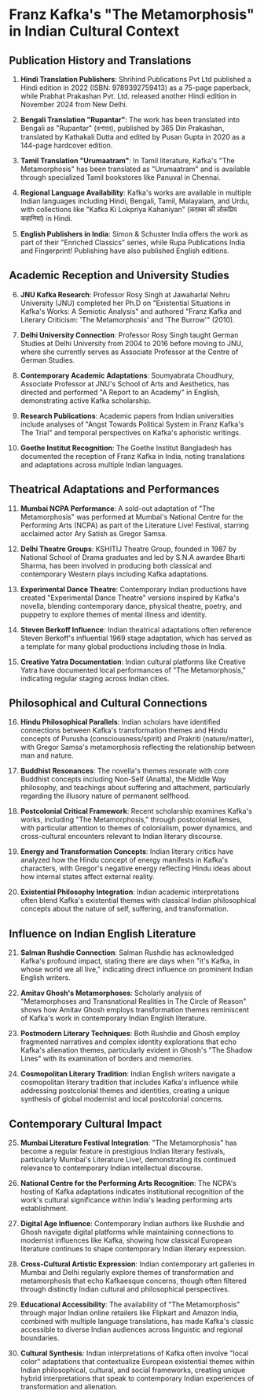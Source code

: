 # Franz Kafka's "The Metamorphosis" in Indian Cultural Context

## Publication History and Translations

1. **Hindi Translation Publishers**: Shrihind Publications Pvt Ltd published a Hindi edition in 2022 (ISBN: 9789392759413) as a 75-page paperback, while Prabhat Prakashan Pvt. Ltd. released another Hindi edition in November 2024 from New Delhi.

2. **Bengali Translation "Rupantar"**: The work has been translated into Bengali as "Rupantar" (রূপান্তর), published by 365 Din Prakashan, translated by Kathakali Dutta and edited by Pusan Gupta in 2020 as a 144-page hardcover edition.

3. **Tamil Translation "Urumaatram"**: In Tamil literature, Kafka's "The Metamorphosis" has been translated as "Urumaatram" and is available through specialized Tamil bookstores like Panuval in Chennai.

4. **Regional Language Availability**: Kafka's works are available in multiple Indian languages including Hindi, Bengali, Tamil, Malayalam, and Urdu, with collections like "Kafka Ki Lokpriya Kahaniyan" (काफ़्का की लोकप्रिय कहानियां) in Hindi.

5. **English Publishers in India**: Simon & Schuster India offers the work as part of their "Enriched Classics" series, while Rupa Publications India and Fingerprint! Publishing have also published English editions.

## Academic Reception and University Studies

6. **JNU Kafka Research**: Professor Rosy Singh at Jawaharlal Nehru University (JNU) completed her Ph.D on "Existential Situations in Kafka's Works: A Semiotic Analysis" and authored "Franz Kafka and Literary Criticism: 'The Metamorphosis' and 'The Burrow'" (2010).

7. **Delhi University Connection**: Professor Rosy Singh taught German Studies at Delhi University from 2004 to 2016 before moving to JNU, where she currently serves as Associate Professor at the Centre of German Studies.

8. **Contemporary Academic Adaptations**: Soumyabrata Choudhury, Associate Professor at JNU's School of Arts and Aesthetics, has directed and performed "A Report to an Academy" in English, demonstrating active Kafka scholarship.

9. **Research Publications**: Academic papers from Indian universities include analyses of "Angst Towards Political System in Franz Kafka's The Trial" and temporal perspectives on Kafka's aphoristic writings.

10. **Goethe Institut Recognition**: The Goethe Institut Bangladesh has documented the reception of Franz Kafka in India, noting translations and adaptations across multiple Indian languages.

## Theatrical Adaptations and Performances

11. **Mumbai NCPA Performance**: A sold-out adaptation of "The Metamorphosis" was performed at Mumbai's National Centre for the Performing Arts (NCPA) as part of the Literature Live! Festival, starring acclaimed actor Ary Satish as Gregor Samsa.

12. **Delhi Theatre Groups**: KSHITIJ Theatre Group, founded in 1987 by National School of Drama graduates and led by S.N.A awardee Bharti Sharma, has been involved in producing both classical and contemporary Western plays including Kafka adaptations.

13. **Experimental Dance Theatre**: Contemporary Indian productions have created "Experimental Dance Theatre" versions inspired by Kafka's novella, blending contemporary dance, physical theatre, poetry, and puppetry to explore themes of mental illness and identity.

14. **Steven Berkoff Influence**: Indian theatrical adaptations often reference Steven Berkoff's influential 1969 stage adaptation, which has served as a template for many global productions including those in India.

15. **Creative Yatra Documentation**: Indian cultural platforms like Creative Yatra have documented local performances of "The Metamorphosis," indicating regular staging across Indian cities.

## Philosophical and Cultural Connections

16. **Hindu Philosophical Parallels**: Indian scholars have identified connections between Kafka's transformation themes and Hindu concepts of Purusha (consciousness/spirit) and Prakriti (nature/matter), with Gregor Samsa's metamorphosis reflecting the relationship between man and nature.

17. **Buddhist Resonances**: The novella's themes resonate with core Buddhist concepts including Non-Self (Anatta), the Middle Way philosophy, and teachings about suffering and attachment, particularly regarding the illusory nature of permanent selfhood.

18. **Postcolonial Critical Framework**: Recent scholarship examines Kafka's works, including "The Metamorphosis," through postcolonial lenses, with particular attention to themes of colonialism, power dynamics, and cross-cultural encounters relevant to Indian literary discourse.

19. **Energy and Transformation Concepts**: Indian literary critics have analyzed how the Hindu concept of energy manifests in Kafka's characters, with Gregor's negative energy reflecting Hindu ideas about how internal states affect external reality.

20. **Existential Philosophy Integration**: Indian academic interpretations often blend Kafka's existential themes with classical Indian philosophical concepts about the nature of self, suffering, and transformation.

## Influence on Indian English Literature

21. **Salman Rushdie Connection**: Salman Rushdie has acknowledged Kafka's profound impact, stating there are days when "it's Kafka, in whose world we all live," indicating direct influence on prominent Indian English writers.

22. **Amitav Ghosh's Metamorphoses**: Scholarly analysis of "Metamorphoses and Transnational Realities in The Circle of Reason" shows how Amitav Ghosh employs transformation themes reminiscent of Kafka's work in contemporary Indian English literature.

23. **Postmodern Literary Techniques**: Both Rushdie and Ghosh employ fragmented narratives and complex identity explorations that echo Kafka's alienation themes, particularly evident in Ghosh's "The Shadow Lines" with its examination of borders and memories.

24. **Cosmopolitan Literary Tradition**: Indian English writers navigate a cosmopolitan literary tradition that includes Kafka's influence while addressing postcolonial themes and identities, creating a unique synthesis of global modernist and local postcolonial concerns.

## Contemporary Cultural Impact

25. **Mumbai Literature Festival Integration**: "The Metamorphosis" has become a regular feature in prestigious Indian literary festivals, particularly Mumbai's Literature Live!, demonstrating its continued relevance to contemporary Indian intellectual discourse.

26. **National Centre for the Performing Arts Recognition**: The NCPA's hosting of Kafka adaptations indicates institutional recognition of the work's cultural significance within India's leading performing arts establishment.

27. **Digital Age Influence**: Contemporary Indian authors like Rushdie and Ghosh navigate digital platforms while maintaining connections to modernist influences like Kafka, showing how classical European literature continues to shape contemporary Indian literary expression.

28. **Cross-Cultural Artistic Expression**: Indian contemporary art galleries in Mumbai and Delhi regularly explore themes of transformation and metamorphosis that echo Kafkaesque concerns, though often filtered through distinctly Indian cultural and philosophical perspectives.

29. **Educational Accessibility**: The availability of "The Metamorphosis" through major Indian online retailers like Flipkart and Amazon India, combined with multiple language translations, has made Kafka's classic accessible to diverse Indian audiences across linguistic and regional boundaries.

30. **Cultural Synthesis**: Indian interpretations of Kafka often involve "local color" adaptations that contextualize European existential themes within Indian philosophical, cultural, and social frameworks, creating unique hybrid interpretations that speak to contemporary Indian experiences of transformation and alienation.